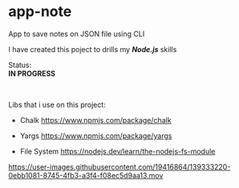 # app-note
App to save notes on JSON file using CLI

I have created this poject to drills my ***Node.js*** skills

Status:
<br />
**IN PROGRESS**

<br />

Libs that i use on this project:
<br />
- Chalk
https://www.npmjs.com/package/chalk

- Yargs
https://www.npmjs.com/package/yargs

- File System
https://nodejs.dev/learn/the-nodejs-fs-module



https://user-images.githubusercontent.com/19416864/139333220-0ebb1081-8745-4fb3-a3f4-f08ec5d9aa13.mov


